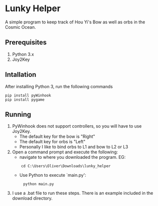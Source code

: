 # Lunky Helper

A simple program to keep track of Hou Yi's Bow as well as orbs in the Cosmic Ocean.

## Prerequisites

1. Python 3.x
2. Joy2Key

## Intallation

After installing Python 3, run the following commands
```
pip install pyWinhook
pip install pygame
```

## Running

1. PyWinhook does not support controllers, so you will have to use Joy2Key. 
    - The default key for the bow is "Right"
    - The default key for orbs is "Left"
    - Personally I like to bind orbs to L1 and bow to L2 or L3
1. Open a command prompt and execute the following:
    - navigate to where you downloaded the program. EG:
    ```
        cd C:\Users\Oliver\Downloads\lunky_helper
    ```
   - Use Python to execute `main.py':
   ```
        python main.py
   ```
1. I use a .bat file to run these steps. There is an example included in the download directory.
